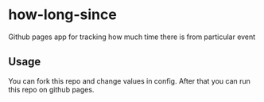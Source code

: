 # how-long-since
Github pages app for tracking how much time there is from particular event


## Usage
You can fork this repo and change values in config. After that you can run this repo on github pages.
